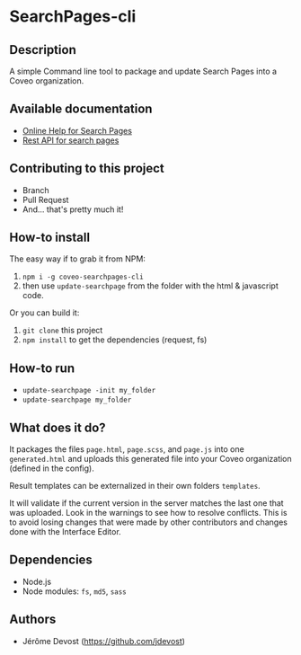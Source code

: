 # SearchPages-cli

## Description
A simple Command line tool to package and update Search Pages into a Coveo organization.

## Available documentation

- [Online Help for Search Pages](https://docs.coveo.com/en/1656/)
- [Rest API for search pages](https://platform.cloud.coveo.com/docs?api=SearchApi#!/Organizations/put_rest_organizations_organizationId_pages_id)

## Contributing to this project
- Branch
- Pull Request
- And... that's pretty much it!

## How-to install

The easy way if to grab it from NPM:
1. `npm i -g coveo-searchpages-cli`
2. then use `update-searchpage` from the folder with the html & javascript code.

Or you can build it:
1. `git clone` this project
1. `npm install` to get the dependencies (request, fs)


## How-to run

- `update-searchpage -init my_folder`
- `update-searchpage my_folder`

## What does it do?

It packages the files `page.html`, `page.scss`, and `page.js` into one `generated.html` and uploads this generated file into your Coveo organization (defined in the config).

Result templates can be externalized in their own folders `templates`.

It will validate if the current version in the server matches the last one that was uploaded. Look in the warnings to see how to resolve conflicts.
This is to avoid losing changes that were made by other contributors and changes done with the Interface Editor.

## Dependencies
- Node.js
- Node modules: `fs`, `md5`, `sass`

## Authors
- Jérôme Devost (https://github.com/jdevost)
